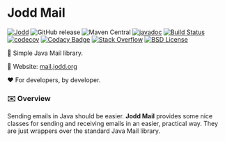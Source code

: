 # Jodd Mail

[![Jodd](https://img.shields.io/badge/>-Jodd-orange)](https://github.com/oblac/jodd)
![GitHub release](https://img.shields.io/github/release/oblac/jodd-mail.svg)
![Maven Central](https://img.shields.io/maven-central/v/org.jodd/jodd-mail)
[![javadoc](https://javadoc.io/badge2/org.jodd/jodd-mail/javadoc.svg)](https://javadoc.io/doc/org.jodd/jodd-mail)
[![Build Status](https://img.shields.io/travis/oblac/jodd.svg)](https://travis-ci.org/oblac/jodd-mail)
[![codecov](https://codecov.io/gh/oblac/jodd-mail/branch/master/graph/badge.svg)](https://codecov.io/gh/oblac/jodd-mail)
[![Codacy Badge](https://app.codacy.com/project/badge/Grade/14a1a4c731774b2994f66be1f6bc18c0)](https://www.codacy.com/gh/oblac/jodd-mail?utm_source=github.com&amp;utm_medium=referral&amp;utm_content=oblac/jodd-mail&amp;utm_campaign=Badge_Grade)
[![Stack Overflow](https://img.shields.io/badge/stack%20overflow-jodd-4183C4.svg)](https://stackoverflow.com/questions/tagged/jodd)
[![BSD License](https://img.shields.io/badge/license-BSD--2--Clause-blue.svg)](https://github.com/oblac/jodd-mail/blob/master/LICENSE)

🌟 Simple Java Mail library.

🏡 Website: [mail.jodd.org](https://mail.jodd.org)

❤️ For developers, by developer.

### ✉️ Overview

Sending emails in Java should be easier. **Jodd Mail** provides some nice classes for sending and receiving emails in an easier, practical way. They are just wrappers over the standard Java Mail library.
